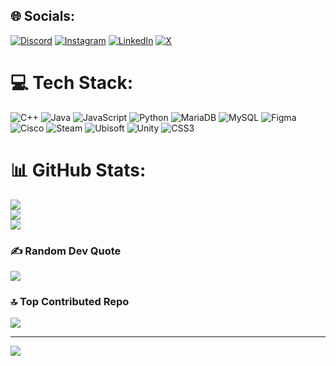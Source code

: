 
## 🌐 Socials:
[![Discord](https://img.shields.io/badge/Discord-%237289DA.svg?logo=discord&logoColor=white)](https://discord.gg/657541206812786708) [![Instagram](https://img.shields.io/badge/Instagram-%23E4405F.svg?logo=Instagram&logoColor=white)](https://instagram.com/_rakasya) [![LinkedIn](https://img.shields.io/badge/LinkedIn-%230077B5.svg?logo=linkedin&logoColor=white)](https://linkedin.com/in/RakasyaYoga) [![X](https://img.shields.io/badge/X-black.svg?logo=X&logoColor=white)](https://x.com/RakasyaY) 

# 💻 Tech Stack:
![C++](https://img.shields.io/badge/c++-%2300599C.svg?style=for-the-badge&logo=c%2B%2B&logoColor=white) ![Java](https://img.shields.io/badge/java-%23ED8B00.svg?style=for-the-badge&logo=openjdk&logoColor=white) ![JavaScript](https://img.shields.io/badge/javascript-%23323330.svg?style=for-the-badge&logo=javascript&logoColor=%23F7DF1E) ![Python](https://img.shields.io/badge/python-3670A0?style=for-the-badge&logo=python&logoColor=ffdd54) ![MariaDB](https://img.shields.io/badge/MariaDB-003545?style=for-the-badge&logo=mariadb&logoColor=white) ![MySQL](https://img.shields.io/badge/mysql-4479A1.svg?style=for-the-badge&logo=mysql&logoColor=white) ![Figma](https://img.shields.io/badge/figma-%23F24E1E.svg?style=for-the-badge&logo=figma&logoColor=white) ![Cisco](https://img.shields.io/badge/cisco-%23049fd9.svg?style=for-the-badge&logo=cisco&logoColor=black) ![Steam](https://img.shields.io/badge/steam-%23000000.svg?style=for-the-badge&logo=steam&logoColor=white) ![Ubisoft](https://img.shields.io/badge/Ubisoft-%23F5F5F5.svg?style=for-the-badge&logo=Ubisoft&logoColor=black) ![Unity](https://img.shields.io/badge/unity-%23000000.svg?style=for-the-badge&logo=unity&logoColor=white) ![CSS3](https://img.shields.io/badge/css3-%231572B6.svg?style=for-the-badge&logo=css3&logoColor=white)
# 📊 GitHub Stats:
![](https://github-readme-stats.vercel.app/api?username=Rakasyaa&theme=dark&hide_border=false&include_all_commits=true&count_private=true)<br/>
![](https://github-readme-streak-stats.herokuapp.com/?user=Rakasyaa&theme=dark&hide_border=false)<br/>
![](https://github-readme-stats.vercel.app/api/top-langs/?username=Rakasyaa&theme=dark&hide_border=false&include_all_commits=true&count_private=true&layout=compact)

### ✍️ Random Dev Quote
![](https://quotes-github-readme.vercel.app/api?type=horizontal&theme=radical)

### 🔝 Top Contributed Repo
![](https://github-contributor-stats.vercel.app/api?username=Rakasyaa&limit=5&theme=dark&combine_all_yearly_contributions=true)

---
[![](https://visitcount.itsvg.in/api?id=Rakasyaa&icon=3&color=1)](https://visitcount.itsvg.in)

<!-- Proudly created with GPRM ( https://gprm.itsvg.in ) -->
